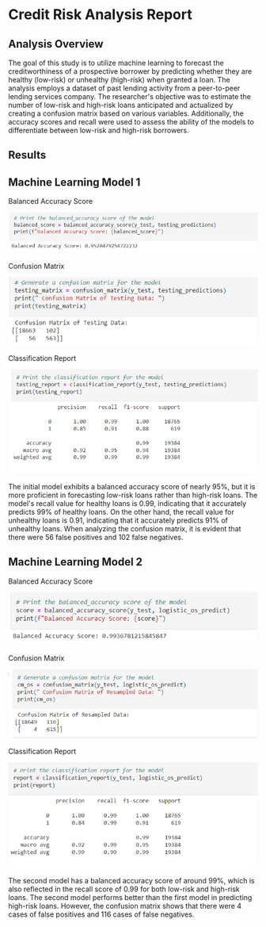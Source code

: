 
# Credit Risk Analysis Report

## Analysis Overview

The goal of this study is to utilize machine learning to forecast the creditworthiness of a prospective borrower by predicting whether they are healthy (low-risk) or unhealthy (high-risk) when granted a loan. The analysis employs a dataset of past lending activity from a peer-to-peer lending services company. The researcher's objective was to estimate the number of low-risk and high-risk loans anticipated and actualized by creating a confusion matrix based on various variables. Additionally, the accuracy scores and recall were used to assess the ability of the models to differentiate between low-risk and high-risk borrowers.

## Results

## Machine Learning Model 1

Balanced Accuracy Score

![](https://github.com/Gilaine-UOT/Credit-risk-classification/blob/main/Images/Capture%201.PNG)

Confusion Matrix

![](https://github.com/Gilaine-UOT/Credit-risk-classification/blob/main/Images/Capture%202.PNG)

Classification Report

![](https://github.com/Gilaine-UOT/Credit-risk-classification/blob/main/Images/Capture%203.PNG)

The initial model exhibits a balanced accuracy score of nearly 95%, but it is more proficient in forecasting low-risk loans rather than high-risk loans. The model's recall value for healthy loans is 0.99, indicating that it accurately predicts 99% of healthy loans. On the other hand, the recall value for unhealthy loans is 0.91, indicating that it accurately predicts 91% of unhealthy loans. When analyzing the confusion matrix, it is evident that there were 56 false positives and 102 false negatives.


## Machine Learning Model 2

Balanced Accuracy Score

![](https://github.com/Gilaine-UOT/Credit-risk-classification/blob/main/Images/Capture%204.PNG)

Confusion Matrix

![](https://github.com/Gilaine-UOT/Credit-risk-classification/blob/main/Images/Capture%205.PNG)

Classification Report

![](https://github.com/Gilaine-UOT/Credit-risk-classification/blob/main/Images/Capture%206.PNG)

The second model has a balanced accuracy score of around 99%, which is also reflected in the recall score of 0.99 for both low-risk and high-risk loans. The second model performs better than the first model in predicting high-risk loans. However, the confusion matrix shows that there were 4 cases of false positives and 116 cases of false negatives.




